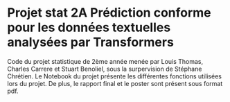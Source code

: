 # Projet stat 2A Prédiction conforme pour les données textuelles analysées par Transformers

Code du projet statistique de 2ème année menée par Louis Thomas, Charles Carrere et Stuart Benoliel, sous la surpervision de Stéphane Chrétien.
Le Notebook du projet présente les différentes fonctions utilisées lors du projet. De plus, le rapport final et le poster sont présent sous format pdf.